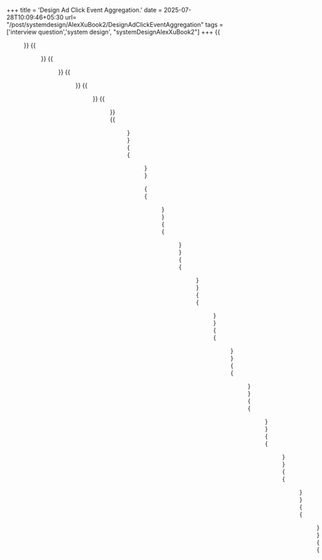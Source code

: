 +++
title = 'Design Ad Click Event Aggregation.'
date = 2025-07-28T10:09:46+05:30
url= "/post/systemdesign/AlexXuBook2/DesignAdClickEventAggregation"
tags = ['interview question','system design', "systemDesignAlexXuBook2"]
+++
{{<figure src="/images/SystemDesign/DesignExample/AdClickSystem/RTBProcess.png" alt="UserRequest." caption="RTBProcess">}}
{{<figure src="/images/SystemDesign/DesignExample/AdClickSystem/AggregationWorkFlow" alt="UserRequest." caption="AggregationWorkFlow">}}
{{<figure src="/images/SystemDesign/DesignExample/AdClickSystem/EndToEndExactlyOnce.png" alt="UserRequest." caption="EndToEndExactlyOnce">}}
{{<figure src="/images/SystemDesign/DesignExample/AdClickSystem/Top100AggregationService.png" alt="UserRequest." caption="Top100AggregationService">}}
{{<figure src="/images/SystemDesign/DesignExample/AdClickSystem/MapOperation.png" alt="UserRequest." caption="MapOperation">}}
{{<figure src="/images/SystemDesign/DesignExample/AdClickSystem/ReduceNode.png" alt="UserRequest." caption="ReduceNode">}}
{{<figure src="/images/SystemDesign/DesignExample/AdClickSystem/LambdaKappaArchitecture.png" alt="UserRequest." caption="LambdaKappaArchitecture">}}
{{<figure src="/images/SystemDesign/DesignExample/AdClickSystem/RecalculationService.png" alt="UserRequest." caption="RecalculationService">}}

{{<figure src="/images/SystemDesign/DesignExample/AdClickSystem/MissEventsInAnAggregationWindow.png" alt="UserRequest." caption="MissEventsInAnAggregationWindow">}}
{{<figure src="/images/SystemDesign/DesignExample/AdClickSystem/WaterMark.png" alt="UserRequest." caption="WaterMark">}}
{{<figure src="/images/SystemDesign/DesignExample/AdClickSystem/TumblingWindow.png" alt="UserRequest." caption="TumblingWindow">}}
{{<figure src="/images/SystemDesign/DesignExample/AdClickSystem/SlidingWindow.png" alt="UserRequest." caption="SlidingWindow">}}
{{<figure src="/images/SystemDesign/DesignExample/AdClickSystem/DuplicateData.png" alt="UserRequest." caption="DuplicateData">}}
{{<figure src="/images/SystemDesign/DesignExample/AdClickSystem/RecordTheOffset.png" alt="UserRequest." caption="RecordTheOffset">}}
{{<figure src="/images/SystemDesign/DesignExample/AdClickSystem/SaveOffsetAfterReceivingAcks.png" alt="UserRequest." caption="SaveOffsetAfterReceivingAcks">}}
{{<figure src="/images/SystemDesign/DesignExample/AdClickSystem/DistributedTransaction.png" alt="UserRequest." caption="DistributedTransaction">}}
{{<figure src="/images/SystemDesign/DesignExample/AdClickSystem/AggregationService.png" alt="UserRequest." caption="AggregationService">}}
{{<figure src="/images/SystemDesign/DesignExample/AdClickSystem/Multithreading.png" alt="UserRequest." caption="Multithreading">}}
{{<figure src="/images/SystemDesign/DesignExample/AdClickSystem/AllocateMoreAggregationNode.png" alt="UserRequest." caption="AllocateMoreAggregationNode">}}
{{<figure src="/images/SystemDesign/DesignExample/AdClickSystem/AdsAggregationSummary.png" alt="UserRequest." caption="AdsAggregationSummary">}}
